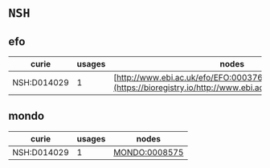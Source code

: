 # `NSH`

## efo

| curie       |   usages | nodes                                                                                               |
|-------------|----------|-----------------------------------------------------------------------------------------------------|
| NSH:D014029 |        1 | [http://www.ebi.ac.uk/efo/EFO:0003768](https://bioregistry.io/http://www.ebi.ac.uk/efo/EFO:0003768) |

## mondo

| curie       |   usages | nodes                                                 |
|-------------|----------|-------------------------------------------------------|
| NSH:D014029 |        1 | [MONDO:0008575](https://bioregistry.io/MONDO:0008575) |

